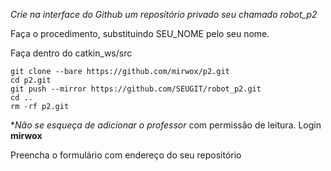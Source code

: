 *Crie na interface do Github um repositório privado seu chamado robot_p2*


Faça o procedimento, substituindo SEU_NOME pelo seu nome.

Faça dentro do catkin_ws/src 

    git clone --bare https://github.com/mirwox/p2.git
    cd p2.git
    git push --mirror https://github.com/SEUGIT/robot_p2.git
    cd ..
    rm -rf p2.git

**Não se esqueça de adicionar o professor* com permissão de leitura.  Login **mirwox**

Preencha o formulário com endereço do seu repositório 



